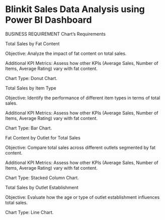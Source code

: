 
# Blinkit Sales Data Analysis using Power BI Dashboard

BUSINESS REQUIREMENT
Chart’s Requirements

Total Sales by Fat Content

Objective: Analyze the impact of fat content on total sales.

Additional KPI Metrics: Assess how other KPIs (Average Sales, Number of Items, Average Rating) vary with fat content.

Chart Type: Donut Chart.

Total Sales by Item Type

Objective: Identify the performance of different item types in terms of total sales.

Additional KPI Metrics: Assess how other KPIs (Average Sales, Number of Items, Average Rating) vary with fat content.

Chart Type: Bar Chart.

Fat Content by Outlet for Total Sales

Objective: Compare total sales across different outlets segmented by fat content.

Additional KPI Metrics: Assess how other KPIs (Average Sales, Number of Items, Average Rating) vary with fat content.

Chart Type: Stacked Column Chart.

Total Sales by Outlet Establishment

Objective: Evaluate how the age or type of outlet establishment influences total sales.

Chart Type: Line Chart.
